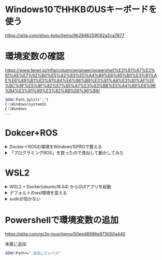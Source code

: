 # Windows10でHHKBのUSキーボードを使う
https://qiita.com/shun-koto/items/9b2846259092a2ca7877

# 環境変数の確認

https://www.fenet.jp/infla/column/engineer/powershell%E3%81%A7%E3%81%AE%E7%92%B0%E5%A2%83%E5%A4%89%E6%95%B0%E3%81%AE%E6%89%B1%E3%81%84%E6%96%B9%E3%81%A8%E3%81%AF%EF%BC%9F%E5%8F%82%E7%85%A7%E3%83%BB%E5%A4%89%E6%9B%B4%E3%81%99%E3%82%8B%E6%96%B9/

```bash
$ENV:Path.Split(";")
C:\Windows\system32
C:\Windows
...
```

# Dokcer+ROS

<details><summary>Docker＋ROSの環境をWindows10PROで整える</summary>
 
https://qiita.com/t_kumazawa/items/aa541758be558673e76b
 
</details>

<details><summary>「プログラミングROS」を買ったので真似して動かしてみた</summary>
 
https://qiita.com/t_kumazawa/items/cb0e28284ca74e73b036

</details>

# WSL2

<details><summary>WSL2 + Docker(ubuntu18.04) からGUIアプリを起動</summary>

 参考：[WSL2 + Docker(ubuntu18.04) からGUIアプリを起動し、ついでにchromeも起動する](https://qiita.com/chilchil0/items/9c7c56ad1cdafef389c4)
 
但し、ディスプレイ設定のみ下記にした
 
```bash
 powershell>ipconfig
 イーサネット アダプター vEthernet (WSL):

   接続固有の DNS サフィックス . . . . .:
   リンクローカル IPv6 アドレス. . . . .: fe80::25e3:9034:20f7:e44f%62
   IPv4 アドレス . . . . . . . . . . . .: 172.25.208.1
   サブネット マスク . . . . . . . . . .: 255.255.240.0
   デフォルト ゲートウェイ . . . . . . .:
```
 
 ```bash
 wsl>export DISPLAY=172.25.208.1:0
 ```
 
 </details>
 
<details><summary>デフォルトのwsl環境を変える</summary>

Wslの環境一覧を表示する 
```bash
>wsl --list
Linux 用 Windows サブシステム ディストリビューション:
docker-desktop (既定)
Ubuntu-20.04
docker-desktop-data
```

Wslの環境一覧を表示する 
```bash
wsl --set-default Ubuntu-20.04
```

</details>

<details><summary>sudoが効かない</summary>
 
dockerが規定だとsudoが効かなくなる。
```bash
>wsl --list
Linux 用 Windows サブシステム ディストリビューション:
docker-desktop (既定)
Ubuntu-20.04
docker-desktop-data
```
  
```bash
DESKTOP-95K3KO3:/tmp/docker-desktop-root/mnt/host/c/Users/siba1# sudo
-sh: sudo: not found
```

</details>

# Powershellで環境変数の追加

https://qiita.com/gx3n-inue/items/00ee48996e973050a440

末尾に追加

```bash
$ENV:Path+=";追加したいパス"
```
